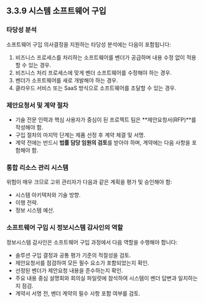 ## 3.3.9 시스템 소프트웨어 구입

### 타당성 분석

소프트웨어 구입 의사결정을 지원하는 타당성 분석에는 다음이 포함됩니다:
1. 비즈니스 프로세스를 처리하는 소프트웨어를 벤더가 공급하며 내용 수정 없이 적용할 수 있는 경우.
2. 비즈니스 처리 프로세스에 맞게 벤더 소프트웨어를 수정해야 하는 경우.
3. 벤더가 소프트웨어를 새로 개발해야 하는 경우.
4. 클라우드 서비스 또는 SaaS 방식으로 소프트웨어를 조달할 수 있는 경우.

### 제안요청서 및 계약 절차

- 기술 전문 인력과 핵심 사용자가 중심이 된 프로젝트 팀은 **제안요청서(RFP)**를 작성해야 함.
- 구입 절차의 마지막 단계는 제품 선정 후 계약 체결 및 서명.
- 계약 전에는 반드시 **법률 담당 임원의 검토**를 받아야 하며, 계약에는 다음 사항을 포함해야 함.

### 통합 리소스 관리 시스템

위험이 매우 크므로 고위 관리자가 다음과 같은 계획을 평가 및 승인해야 함:
- 시스템 아키텍처와 기술 방향.
- 이행 전략.
- 정보 시스템 예산.

### 소프트웨어 구입 시 정보시스템 감사인의 역할

정보시스템 감사인은 소프트웨어 구입 과정에서 다음 역할을 수행해야 합니다:
- 솔루션 구입 결정과 공통 평가 기준의 적절성을 검토.
- 제안요청서를 점검하여 모든 필수 요소가 포함되었는지 확인.
- 선정된 벤더가 제안요청 내용을 준수하는지 확인.
- 주요 내용 중심 설명회와 회의실 파일럿에 참석하여 시스템이 벤더 답변과 일치하는지 점검.
- 계약서 서명 전, 벤더 계약의 필수 사항 포함 여부를 검토.
